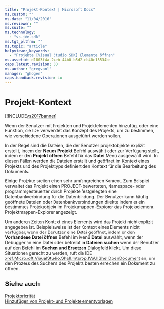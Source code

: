 ```yaml
---
title: "Projekt-Kontext | Microsoft Docs"
ms.custom: ""
ms.date: "11/04/2016"
ms.reviewer: ""
ms.suite: ""
ms.technology: 
  - "vs-ide-sdk"
ms.tgt_pltfrm: ""
ms.topic: "article"
helpviewer_keywords: 
  - "Projekte [Visual Studio SDK] Elemente öffnen"
ms.assetid: d1803f4a-24eb-44b0-b5d2-cb40c15534be
caps.latest.revision: 10
ms.author: "gregvanl"
manager: "ghogen"
caps.handback.revision: 10
---
```

# Projekt-Kontext
[!INCLUDE[vs2017banner](../../code-quality/includes/vs2017banner.md)]

Wenn der Benutzer mit Projekten und Projektelementen hinzufügt oder eine Funktion, die IDE verwendet das Konzept des Projekts, um zu bestimmen, wie verschiedene Operationen ausgeführt werden sollen.  
  
 In der Regel sind die Dateien, die der Benutzer projektobjekte explizit erstellt, indem der **Neues Projekt** Befehl auswählt oder zur Verfügung stellt, indem er den **Projekt öffnen** Befehl für das **Datei** Menü ausgewählt wird.  In diesen Fällen werden die Dateien erstellt und geöffnet im Kontext eines Projekts und des Projekttyps definiert den Kontext für die Bearbeitung des Dokuments.  
  
 Einige Projekte stellen einen sehr umfangreichen Kontext.  Zum Beispiel verwaltet das Projekt einen PROJECT\-bewerteten, Namespace\- oder programmgesteuerter durch Projekte festgelegten eine Datenbankverbindung für die Datenbindung.  Der Benutzer kann häufig geöffnete Dateien oder Datenbankverbindungen direkte indem er ein bestimmtes Projektobjekt im Projektmappen\-Explorer das Projektelement Projektmappen\-Explorer angezeigt.  
  
 Um anderen Zeiten Kontext eines Elements wird das Projekt nicht explizit angegeben ist.  Beispielsweise ist der Kontext eines Elements nicht verfügbar, wenn der Benutzer eine Datei geöffnet, indem er den **Vorhandene Datei öffnen** Befehl im Menü **Datei** auswählt, wenn der Debugger an eine Datei oder betreibt **In Dateien suchen** wenn der Benutzer auf den Befehl im **Suchen und Ersetzen** Dialogfeld klickt.  Um diese Situationen gerecht zu werden, ruft die IDE <xref:Microsoft.VisualStudio.Shell.Interop.IVsUIShellOpenDocument> an, um den Prozess des Suchens des Projekts besten erreichen ein Dokument zu öffnen.  
  
## Siehe auch  
 [Projektpriorität](../../extensibility/internals/project-priority.md)   
 [Hinzufügen von Projekt\- und Projektelementvorlagen](../../extensibility/internals/adding-project-and-project-item-templates.md)